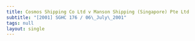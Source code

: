 ```yaml
---
title: Cosmos Shipping Co Ltd v Manson Shipping (Singapore) Pte Ltd
subtitle: "[2001] SGHC 176 / 06\_July\_2001"
tags: null
layout: single
---
```


